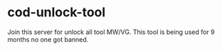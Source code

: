 # cod-unlock-tool
Join this server for unlock all tool MW/VG. This tool is being used for 9 months no one got banned.
